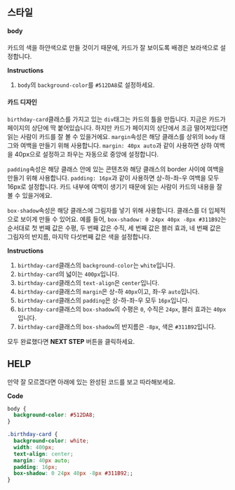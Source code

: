 ## 스타일
#### body 

카드의 색을 하얀색으로 만들 것이기 때문에, 카드가 잘 보이도록 배경은 보라색으로 설정합니다. 

**Instructions**
1. `body`의 `background-color`를 `#512DA8`로 설정하세요. 

#### 카드 디자인

`birthday-card`클래스를 가지고 있는 `div`태그는 카드의 틀을 만듭니다. 
지금은 카드가 페이지의 상단에 딱 붙어있습니다. 하지만 카드가 페이지의 상단에서 조금 떨어져있다면 읽는 사람이 카드를 잘 볼 수 있을거에요. `margin`속성은 해당 클래스를 상위의 `body` 태그와 여백을 만들기 위해 사용합니다. 
`margin: 40px auto`과 같이 사용하면 상하 여백을 40px으로 설정하고 좌우는 자동으로 중앙에 설정합니다. 

`padding`속성은 해당 클래스 안에 있는 콘텐츠와 해당 클래스의 border 사이에 여백을 만들기 위해 사용합니다.
`padding: 16px`과 같이 사용하면 상-하-좌-우 여백을 모두 16px로 설정합니다.
카드 내부에 여백이 생기기 때문에 읽는 사람이 카드의 내용을 잘 볼 수 있을거에요.

`box-shadow`속성은 해당 클래스에 그림자를 넣기 위해 사용합니다. 클래스를 더 입체적으로 보이게 만들 수 있어요. 
예를 들어, `box-shadow: 0 24px 40px -8px #311B92`는 순서대로 첫 번째 값은 수평, 두 번째 값은 수직, 세 번째 값은 블러 효과, 네 번째 값은 그림자의 반지름, 마지막 다섯번째 값은 색을 설정합니다. 

**Instructions**
1. `birthday-card`클래스의 `background-color`는 `white`입니다.  
1. `birthday-card`의 넓이는 `400px`입니다.  
1. `birthday-card`클래스의 `text-align`은 `center`입니다. 
1. `birthday-card`클래스의 `margin`은 상-하 `40px`이고, 좌-우 `auto`입니다. 
1. `birthday-card`클래스의 `padding`은 상-하-좌-우 모두 `16px`입니다. 
1. `birthday-card`클래스의 `box-shadow`의 수평은 `0`, 수직은 `24px`, 블러 효과는 `40px`입니다.
1. `birthday-card`클래스의 `box-shadow`의 반지름은 `-8px`, 색은 `#311B92`입니다. 

모두 완료했다면 **NEXT STEP** 버튼을 클릭하세요.
 

## HELP 
만약 잘 모르겠다면 아래에 있는 완성된 코드를 보고 따라해보세요. 

**Code**
```css
body {
  background-color: #512DA8;
}

.birthday-card {
  background-color: white;
  width: 400px;
  text-align: center;
  margin: 40px auto;
  padding: 16px;
  box-shadow: 0 24px 40px -8px #311B92;;
}
``` 

